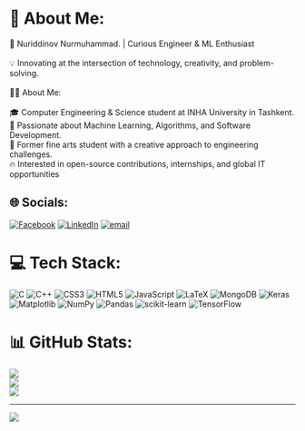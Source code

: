 # 💫 About Me:
🌌 Nuriddinov Nurmuhammad. | Curious Engineer & ML Enthusiast<br><br>💡 Innovating at the intersection of technology, creativity, and problem-solving.<br><br>👨‍💻 About Me:<br><br>    🎓 Computer Engineering & Science student at INHA University in Tashkent.<br>    🚀 Passionate about Machine Learning, Algorithms, and Software Development.<br>    🎨 Former fine arts student with a creative approach to engineering challenges.<br>    🔥 Interested in open-source contributions, internships, and global IT opportunities


## 🌐 Socials:
[![Facebook](https://img.shields.io/badge/Facebook-%231877F2.svg?logo=Facebook&logoColor=white)](https://facebook.com/https://www.facebook.com/share/1Amq8MWHVb/) [![LinkedIn](https://img.shields.io/badge/LinkedIn-%230077B5.svg?logo=linkedin&logoColor=white)](https://linkedin.com/in/https://www.linkedin.com/in/nurmuhammad-nuriddinov-93a2b8294/) [![email](https://img.shields.io/badge/Email-D14836?logo=gmail&logoColor=white)](mailto:nuriddinov.official@yahoo.com) 

# 💻 Tech Stack:
![C](https://img.shields.io/badge/c-%2300599C.svg?style=for-the-badge&logo=c&logoColor=white) ![C++](https://img.shields.io/badge/c++-%2300599C.svg?style=for-the-badge&logo=c%2B%2B&logoColor=white) ![CSS3](https://img.shields.io/badge/css3-%231572B6.svg?style=for-the-badge&logo=css3&logoColor=white) ![HTML5](https://img.shields.io/badge/html5-%23E34F26.svg?style=for-the-badge&logo=html5&logoColor=white) ![JavaScript](https://img.shields.io/badge/javascript-%23323330.svg?style=for-the-badge&logo=javascript&logoColor=%23F7DF1E) ![LaTeX](https://img.shields.io/badge/latex-%23008080.svg?style=for-the-badge&logo=latex&logoColor=white) ![MongoDB](https://img.shields.io/badge/MongoDB-%234ea94b.svg?style=for-the-badge&logo=mongodb&logoColor=white) ![Keras](https://img.shields.io/badge/Keras-%23D00000.svg?style=for-the-badge&logo=Keras&logoColor=white) ![Matplotlib](https://img.shields.io/badge/Matplotlib-%23ffffff.svg?style=for-the-badge&logo=Matplotlib&logoColor=black) ![NumPy](https://img.shields.io/badge/numpy-%23013243.svg?style=for-the-badge&logo=numpy&logoColor=white) ![Pandas](https://img.shields.io/badge/pandas-%23150458.svg?style=for-the-badge&logo=pandas&logoColor=white) ![scikit-learn](https://img.shields.io/badge/scikit--learn-%23F7931E.svg?style=for-the-badge&logo=scikit-learn&logoColor=white) ![TensorFlow](https://img.shields.io/badge/TensorFlow-%23FF6F00.svg?style=for-the-badge&logo=TensorFlow&logoColor=white)
# 📊 GitHub Stats:
![](https://github-readme-stats.vercel.app/api?username=nuriddinovN&theme=dark&hide_border=false&include_all_commits=true&count_private=false)<br/>
![](https://github-readme-streak-stats.herokuapp.com/?user=nuriddinovN&theme=dark&hide_border=false)<br/>
![](https://github-readme-stats.vercel.app/api/top-langs/?username=nuriddinovN&theme=dark&hide_border=false&include_all_commits=true&count_private=false&layout=compact)

---
[![](https://visitcount.itsvg.in/api?id=nuriddinovN&icon=0&color=0)](https://visitcount.itsvg.in)

<!-- Proudly created with GPRM ( https://gprm.itsvg.in ) -->
